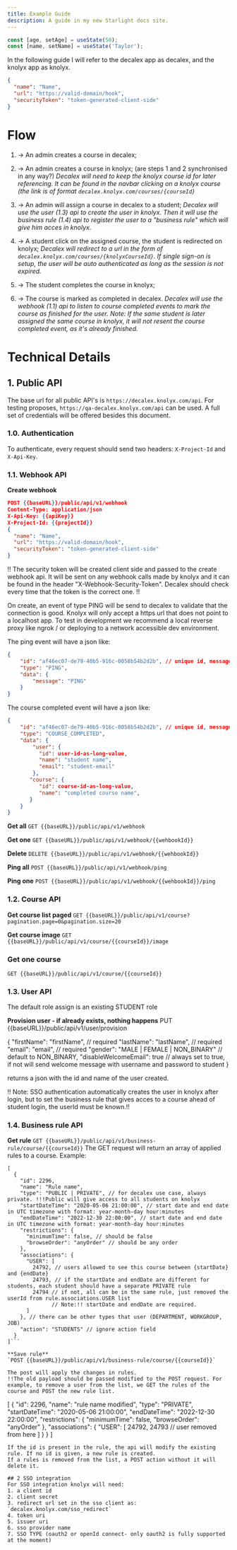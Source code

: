 ```yaml
---
title: Example Guide
description: A guide in my new Starlight docs site.
---
```


```js /age/#v /name/#v /setAge/#s /setName/#s /50/#i /'Taylor'/#i
const [age, setAge] = useState(50);
const [name, setName] = useState('Taylor');
```

In the following guide I will refer to the decalex app as decalex, and the knolyx app as knolyx.

``` json
{
  "name": "Name",
  "url": "https://valid-domain/hook",
  "securityToken": "token-generated-client-side"
}
```

# Flow
1. -> An admin creates a course in decalex;
2. -> An admin creates a course in knolyx;
   (are steps 1 and 2 synchronised in any way?)
   _Decalex will need to keep the knolyx course id for later referencing. It can be found in the navbar clicking on a knolyx course (the link is of format `decalex.knolyx.com/courses/{courseId}`_

3. -> An admin will assign a course in decalex to a student;
   _Decalex will use the user (1.3) api to create the user in knolyx. Then it will use the business rule (1.4) api to register the user to a "business rule" which will give him acces in knolyx._

4. -> A student click on the assigned course, the student is redirected on knolyx;
   _Decalex will redirect to a url in the form of `decalex.knolyx.com/courses/{knolyxCourseId}`. If single sign-on is setup, the user will be auto authenticated as long as the session is not expired._

6. -> The student completes the course in knolyx;

7. -> The course is marked as completed in decalex.
   _Decalex will use the webhook (1.1) api to listen to course completed events to mark the course as finished for the user. Note: If the same student is later assigned the same course in knolyx, it will not resent the course completed event, as it's already finished._

# Technical Details

## 1. Public API
The base url for all public API's is `https://decalex.knolyx.com/api`. For testing proposes, `https://qa-decalex.knolyx.com/api` can be used. A full set of credentials will be offered besides this document.

### 1.0. Authentication
To authenticate, every request should send two headers: `X-Project-Id` and `X-Api-Key`.

### 1.1. Webhook API
**Create webhook**
``` json
POST {{baseURL}}/public/api/v1/webhook
Content-Type: application/json
X-Api-Key: {{apiKey}}
X-Project-Id: {{projectId}}
{
  "name": "Name",
  "url": "https://valid-domain/hook",
  "securityToken": "token-generated-client-side"
}
```
!! The security token will be created client side and passed to the create webhook api. It will be sent on any webhook calls made by knolyx and it can be found in the header "X-Webhook-Security-Token". Decalex should check every time that the token is the correct one. !!

On create, an event of type PING will be send to decalex to validate that the connection is good. Knolyx will only accept a https url that does not point to a localhost app. To test in development we recommend a local reverse proxy like ngrok / or deploying to a network accessible dev environment.

The ping event will have a json like:
``` json
{
    "id": "af46ec07-de79-40b5-916c-0058b54b2d2b", // unique id, messages with the same id should be ignored
    "type": "PING",
    "data": {
        "message": "PING"
    }
}
```

The course completed event will have a json like:
``` json
{
    "id": "af46ec07-de79-40b5-916c-0058b54b2d2b", // unique id, messages with the same id should be ignored
    "type": "COURSE_COMPLETED",
    "data": {
        "user": {
          "id": user-id-as-long-value,
          "name": "student name",
          "email": "student-email"
        },
       "course": {
          "id": course-id-as-long-value,
          "name": "completed course name",
       }
    }
}
```

**Get all**
`GET {{baseURL}}/public/api/v1/webhook`

**Get one**
`GET {{baseURL}}/public/api/v1/webhook/{{wehbookId}}`

**Delete**
`DELETE {{baseURL}}/public/api/v1/webhook/{{wehbookId}}`

**Ping all**
`POST {{baseURL}}/public/api/v1/webhook/ping`

**Ping one**
`POST {{baseURL}}/public/api/v1/webhook/{{wehbookId}}/ping`

### 1.2. Course API
**Get course list paged**
`GET {{baseURL}}/public/api/v1/course?pagination.page=0&pagination.size=20`

**Get course image**
`GET {{baseURL}}/public/api/v1/course/{{courseId}}/image`


### Get one course
`GET {{baseURL}}/public/api/v1/course/{{courseId}}`

### 1.3. User API
The default role assign is an existing STUDENT role

**Provision user - if already exists, nothing happens**
PUT {{baseURL}}/public/api/v1/user/provision

{
"firstName": "firstName", // required
"lastName": "lastName", // required
"email": "email", // required
"gender": "MALE | FEMALE | NON_BINARY" // default to NON_BINARY,
"disableWelcomeEmail": true // always set to true, if not will send welcome message with username and password to student
}

returns a json with the id and name of the user created.

!! Note: SSO authentication automatically creates the user in knolyx after login, but to set the business rule that gives acces to a course ahead of student login, the userId must be known.!!


### 1.4. Business rule API

**Get rule**
`GET {{baseURL}}/public/api/v1/business-rule/course/{{courseId}}`
The GET request will return an array of applied rules to a course.
Example:
```
[
  {
    "id": 2296,
    "name": "Rule name",
    "type": "PUBLIC | PRIVATE", // for decalex use case, always private. !!!Public will give access to all students on knolyx
    "startDateTime": "2020-05-06 21:00:00", // start date and end date in UTC timezone with format: year-month-day hour:minutes
    "endDateTime": "2022-12-30 22:00:00", // start date and end date in UTC timezone with format: year-month-day hour:minutes
    "restrictions": {
      "minimumTime": false, // should be false
      "browseOrder": "anyOrder" // should be any order
    },
    "associations": {
      "USER": [
        24792, // users allowed to see this course between {startDate} and {endDate}
        24793, // if the startDate and endDate are different for students, each student should have a separate PRIVATE rule
        24794 // if not, all can be in the same rule, just removed the userId from rule.associations.USER list
              // Note:!! startDate and endDate are required.
      ]
    }, // there can be other types that user (DEPARTMENT, WORKGROUP, JOB)
    "action": "STUDENTS" // ignore action field
  }
]```

**Save rule**
`POST {{baseURL}}/public/api/v1/business-rule/course/{{courseId}}`

The post will apply the changes in rules. 
!!The old payload should be passed modified to the POST request. For example, to remove a user from the list, we GET the rules of the course and POST the new rule list.

```
[
{
"id": 2296,
"name": "rule name modified",
"type": "PRIVATE",
"startDateTime": "2020-05-06 21:00:00",
"endDateTime": "2022-12-30 22:00:00",
"restrictions": {
"minimumTime": false,
"browseOrder": "anyOrder"
},
"associations": {
"USER": [
24792,
24793 // user removed from here
]
}
}
]
```
If the id is present in the rule, the api will modify the existing rule. If no id is given, a new rule is created.
If a rules is removed from the list, a POST action without it will delete it.

## 2 SSO integration
For SSO integration knolyx will need:
1. a client id
2. client secret
3. redirect url set in the sso client as: `decalex.knolyx.com/sso_redirect`
4. token uri
5. issuer uri
6. sso provider name
7. SSO TYPE (oauth2 or openId connect- only oauth2 is fully supported at the moment)
